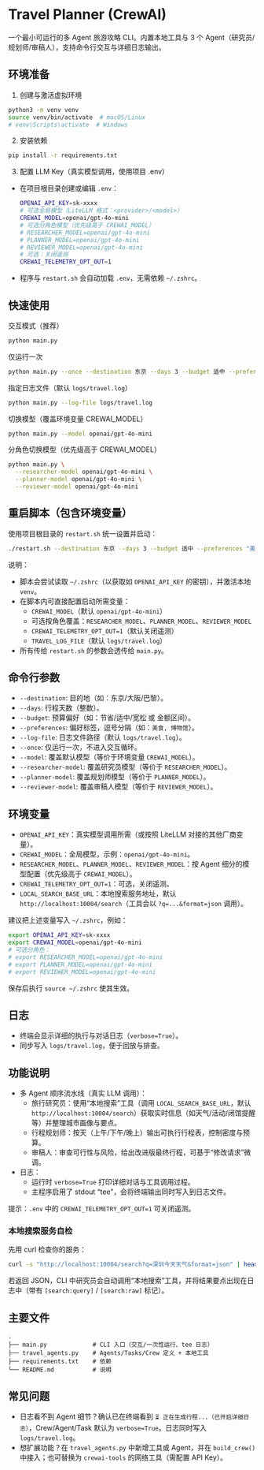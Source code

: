 # Travel Planner (CrewAI)

一个最小可运行的多 Agent 旅游攻略 CLI。内置本地工具与 3 个 Agent（研究员/规划师/审稿人），支持命令行交互与详细日志输出。

## 环境准备

1) 创建与激活虚拟环境
```bash
python3 -m venv venv
source venv/bin/activate  # macOS/Linux
# venv\Scripts\activate  # Windows
```

2) 安装依赖
```bash
pip install -r requirements.txt
```

3) 配置 LLM Key（真实模型调用，使用项目 .env）

- 在项目根目录创建或编辑 `.env`：
  ```bash
  OPENAI_API_KEY=sk-xxxx
  # 可选全局模型（LiteLLM 格式：<provider>/<model>）
  CREWAI_MODEL=openai/gpt-4o-mini
  # 可选分角色模型（优先级高于 CREWAI_MODEL）
  # RESEARCHER_MODEL=openai/gpt-4o-mini
  # PLANNER_MODEL=openai/gpt-4o-mini
  # REVIEWER_MODEL=openai/gpt-4o-mini
  # 可选：关闭遥测
  CREWAI_TELEMETRY_OPT_OUT=1
  ```

- 程序与 `restart.sh` 会自动加载 `.env`，无需依赖 `~/.zshrc`。

## 快速使用

交互模式（推荐）
```bash
python main.py
```

仅运行一次
```bash
python main.py --once --destination 东京 --days 3 --budget 适中 --preferences "美食, 博物馆"
```

指定日志文件（默认 `logs/travel.log`）
```bash
python main.py --log-file logs/travel.log
```

切换模型（覆盖环境变量 CREWAI_MODEL）
```bash
python main.py --model openai/gpt-4o-mini
```

分角色切换模型（优先级高于 CREWAI_MODEL）
```bash
python main.py \
  --researcher-model openai/gpt-4o-mini \
  --planner-model openai/gpt-4o-mini \
  --reviewer-model openai/gpt-4o-mini
```

## 重启脚本（包含环境变量）

使用项目根目录的 `restart.sh` 统一设置并启动：

```bash
./restart.sh --destination 东京 --days 3 --budget 适中 --preferences "美食, 博物馆"
```

说明：
- 脚本会尝试读取 `~/.zshrc`（以获取如 `OPENAI_API_KEY` 的密钥），并激活本地 `venv`。
- 在脚本内可直接配置启动所需变量：
  - `CREWAI_MODEL`（默认 `openai/gpt-4o-mini`）
  - 可选按角色覆盖：`RESEARCHER_MODEL`、`PLANNER_MODEL`、`REVIEWER_MODEL`
  - `CREWAI_TELEMETRY_OPT_OUT=1`（默认关闭遥测）
  - `TRAVEL_LOG_FILE`（默认 `logs/travel.log`）
- 所有传给 `restart.sh` 的参数会透传给 `main.py`。

## 命令行参数

- `--destination`: 目的地（如：东京/大阪/巴黎）。
- `--days`: 行程天数（整数）。
- `--budget`: 预算偏好（如：节省/适中/宽松 或 金额区间）。
- `--preferences`: 偏好标签，逗号分隔（如：`美食, 博物馆`）。
- `--log-file`: 日志文件路径（默认 `logs/travel.log`）。
- `--once`: 仅运行一次，不进入交互循环。
- `--model`: 覆盖默认模型（等价于环境变量 `CREWAI_MODEL`）。
- `--researcher-model`: 覆盖研究员模型（等价于 `RESEARCHER_MODEL`）。
- `--planner-model`: 覆盖规划师模型（等价于 `PLANNER_MODEL`）。
- `--reviewer-model`: 覆盖审稿人模型（等价于 `REVIEWER_MODEL`）。

## 环境变量

- `OPENAI_API_KEY`：真实模型调用所需（或按照 LiteLLM 对接的其他厂商变量）。
- `CREWAI_MODEL`：全局模型，示例：`openai/gpt-4o-mini`。
- `RESEARCHER_MODEL`、`PLANNER_MODEL`、`REVIEWER_MODEL`：按 Agent 细分的模型配置（优先级高于 `CREWAI_MODEL`）。
- `CREWAI_TELEMETRY_OPT_OUT=1`：可选，关闭遥测。
- `LOCAL_SEARCH_BASE_URL`：本地搜索服务地址，默认 `http://localhost:10004/search`（工具会以 `?q=...&format=json` 调用）。

建议把上述变量写入 `~/.zshrc`，例如：
```bash
export OPENAI_API_KEY=sk-xxxx
export CREWAI_MODEL=openai/gpt-4o-mini
# 可选分角色：
# export RESEARCHER_MODEL=openai/gpt-4o-mini
# export PLANNER_MODEL=openai/gpt-4o-mini
# export REVIEWER_MODEL=openai/gpt-4o-mini
```
保存后执行 `source ~/.zshrc` 使其生效。

## 日志

- 终端会显示详细的执行与对话日志（`verbose=True`）。
- 同步写入 `logs/travel.log`，便于回放与排查。

## 功能说明

- 多 Agent 顺序流水线（真实 LLM 调用）：
  - 旅行研究员：使用“本地搜索”工具（调用 `LOCAL_SEARCH_BASE_URL`，默认 `http://localhost:10004/search`）获取实时信息（如天气/活动/闭馆提醒等）并整理城市画像与要点。
  - 行程规划师：按天（上午/下午/晚上）输出可执行行程表，控制密度与预算。
  - 审稿人：审查可行性与风险，给出改进版最终行程，可基于“修改请求”微调。
- 日志：
  - 运行时 `verbose=True` 打印详细对话与工具调用过程。
  - 主程序启用了 stdout “tee”，会将终端输出同时写入到日志文件。

提示：`.env` 中的 `CREWAI_TELEMETRY_OPT_OUT=1` 可关闭遥测。

### 本地搜索服务自检

先用 curl 检查你的服务：
```bash
curl -s "http://localhost:10004/search?q=深圳今天天气&format=json" | head
```
若返回 JSON，CLI 中研究员会自动调用“本地搜索”工具，并将结果要点出现在日志中（带有 `[search:query]` / `[search:raw]` 标记）。

## 主要文件

```
.
├── main.py             # CLI 入口（交互/一次性运行、tee 日志）
├── travel_agents.py    # Agents/Tasks/Crew 定义 + 本地工具
├── requirements.txt    # 依赖
└── README.md           # 说明
```

## 常见问题

- 日志看不到 Agent 细节？确认已在终端看到 `⏳ 正在生成行程...（已开启详细日志）`，Crew/Agent/Task 默认为 `verbose=True`。日志同时写入 `logs/travel.log`。
- 想扩展功能？在 `travel_agents.py` 中新增工具或 Agent，并在 `build_crew()` 中接入；也可替换为 `crewai-tools` 的网络工具（需配置 API Key）。
